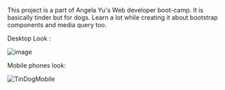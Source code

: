This project is a part of Angela Yu's Web developer boot-camp. It is basically tinder but for dogs. Learn a lot while creating it about bootstrap components and media query too. 

Desktop Look : 

![image](https://user-images.githubusercontent.com/89379595/206444715-4d20e478-54bd-4766-8258-e0f7b0c9155a.png)

Mobile phones look:

![TinDogMobile](https://user-images.githubusercontent.com/89379595/206444924-7d098841-ea72-471b-8768-eca8b53758f2.jpeg)

